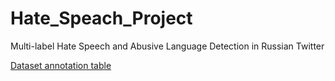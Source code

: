 # Hate_Speach_Project
Multi-label Hate Speech and Abusive Language Detection in Russian Twitter



[Dataset annotation table](https://docs.google.com/spreadsheets/d/1DfA5Ooe5c-nztgBr8ST-Wg-ZIPWudNeKyX3adf5mB5A/edit?usp=sharing)

